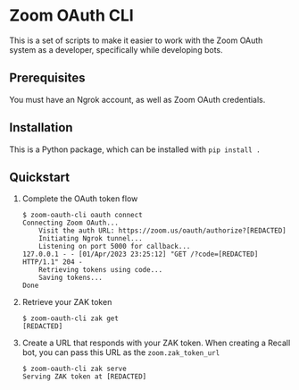 # Zoom OAuth CLI
This is a set of scripts to make it easier to work with the Zoom OAuth system as a developer, specifically while developing bots.

## Prerequisites
You must have an Ngrok account, as well as Zoom OAuth credentials.

## Installation
This is a Python package, which can be installed with `pip install .`

## Quickstart
1. Complete the OAuth token flow
    ```
    $ zoom-oauth-cli oauth connect
    Connecting Zoom OAuth...
        Visit the auth URL: https://zoom.us/oauth/authorize?[REDACTED]
        Initiating Ngrok tunnel...
        Listening on port 5000 for callback...
    127.0.0.1 - - [01/Apr/2023 23:25:12] "GET /?code=[REDACTED] HTTP/1.1" 204 -
        Retrieving tokens using code...
        Saving tokens...
    Done
    ```
2. Retrieve your ZAK token
    ```
    $ zoom-oauth-cli zak get
    [REDACTED]
    ```
3. Create a URL that responds with your ZAK token. When creating a Recall bot, you can pass this URL as the `zoom.zak_token_url`
    ```
    $ zoom-oauth-cli zak serve
    Serving ZAK token at [REDACTED]
    ```